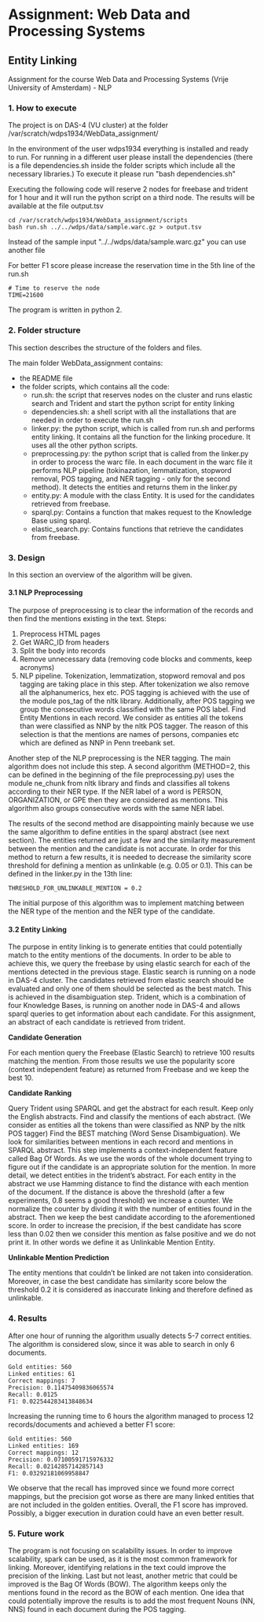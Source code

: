 # Assignment: Web Data and Processing Systems
## Entity Linking
Assignment for the course Web Data and Processing Systems (Vrije University of Amsterdam) - NLP

### 1. How to execute

The project is on DAS-4 (VU cluster) at the folder /var/scratch/wdps1934/WebData_assignment/

In the environment of the user wdps1934 everything is installed and ready to run. For running in a different user please install the dependencies (there is a file dependencies.sh inside the folder scripts which include all the necessary libraries.)
To execute it please run "bash dependencies.sh"

Executing the following code will reserve 2 nodes for freebase and trident for 1 hour and it will run the python script on a third node.
The results will be available at the file output.tsv

```
cd /var/scratch/wdps1934/WebData_assignment/scripts
bash run.sh ../../wdps/data/sample.warc.gz > output.tsv
```
Instead of the sample input "../../wdps/data/sample.warc.gz" you can use another file

For better F1 score please increase the reservation time in the 5th line of the run.sh
```
# Time to reserve the node
TIME=21600
```

The program is written in python 2.


### 2. Folder structure

This section describes the structure of the folders and files.

The main folder WebData_assignment contains:
- the README file
- the folder scripts, which contains all the code:
  - run.sh: the script that reserves nodes on the cluster and runs elastic search and Trident and start the python script for entity linking
  - dependencies.sh: a shell script with all the installations that are needed in order to execute the run.sh
  - linker.py: the python script, which is called from run.sh and performs entity linking. It contains all the function for the linking procedure. It uses all the other python scripts.
  - preprocessing.py: the python script that is called from the linker.py in order to process the warc file. In each document in the warc file it performs NLP pipeline (tokinazation, lemmatization, stopword removal, POS tagging, and NER tagging - only for the second method). It detects the entities and returns them in the linker.py
  - entity.py: A module with the class Entity. It is used for the candidates retrieved from freebase.
  - sparql.py: Contains a function that makes request to the Knowledge Base using sparql.
  - elastic_search.py: Contains functions that retrieve the candidates from freebase.


### 3. Design
In this section an overview of the algorithm will be given.

#### 3.1 NLP Preprocessing
The purpose of preprocessing is to clear the information of the records and then find the mentions existing in the text. Steps:

1. Preprocess HTML pages
2. Get WARC_ID from headers
3. Split the body into records
4. Remove unnecessary data (removing code blocks and comments, keep acronyms)
5. NLP pipeline. Tokenization, lemmatization, stopword removal and pos tagging are taking place in this step. After tokenization we also remove all the alphanumerics, hex etc. POS tagging is achieved with the use of the module pos_tag of the nltk library. Additionally, after POS tagging we group the consecutive words classified with the same POS label.
Find Entity Mentions in each record. We consider as entities all the tokens than were classified as NNP by the nltk POS tagger. The reason of this selection is that the mentions are names of persons, companies etc which are defined as NNP in Penn treebank set.

Another step of the NLP preprocessing is the NER tagging. The main algorithm does not include this step. A second algorithm (METHOD=2, this can be defined in the beginning of the file preprocessing.py) uses the module ne_chunk from nltk library and finds and classifies all tokens according to their NER type. If the NER label of a word is PERSON, ORGANIZATION, or GPE then they are considered as mentions. This algorithm also groups consecutive words with the same NER label.

The results of the second method are disappointing mainly because we use the same algorithm to define entities in the sparql abstract (see next section). The entities returned are just a few and the similarity measurement between the mention and the candidate is not accurate. In order for this method to return a few results, it is needed to decrease the similarity score threshold for defining a mention as unlinkable (e.g. 0.05 or 0.1). This can be defined in the linker.py in the 13th line:
```
THRESHOLD_FOR_UNLINKABLE_MENTION = 0.2
```
The initial purpose of this algorithm was to implement matching between the NER type of the mention and the NER type of the candidate.


#### 3.2 Entity Linking

The purpose in entity linking is to generate entities that could potentially match to the entity mentions of the documents. In order to be able to achieve this, we query the freebase by using elastic search for each of the mentions detected in the previous stage. Elastic search is running on a node in DAS-4 cluster. The candidates retrieved from elastic search should be evaluated and only one of them should be selected as the best match. This is achieved in the disambiguation step. Trident, which is a combination of four Knowledge Bases, is running on another node in DAS-4 and allows sparql queries to get information about each candidate. For this assignment, an abstract of each candidate is retrieved from trident.

<b>Candidate Generation</b>

For each mention query the Freebase (Elastic Search) to retrieve 100 results matching the mention. From those results we use the popularity score (context independent feature) as returned from Freebase and we keep the best 10.

<b>Candidate Ranking</b>

Query Trident using SPARQL and get the abstract for each result. Keep only the English abstracts.
Find and classify the mentions of each abstract. (We consider as entities all the tokens than were classified as NNP by the nltk POS tagger)
Find the BEST matching (Word Sense Disambiguation). We look for similarities between mentions in each record and mentions in SPARQL abstract. This step implements a context-independent feature called Bag Of Words. As we use the words of the whole document trying to figure out if the candidate is an appropriate solution for the mention. In more detail, we detect entities in the trident’s abstract. For each entity in the abstract we use Hamming distance to find the distance with each mention of the document. If the distance is above the threshold (after a few experiments, 0.8 seems a good threshold) we increase a counter. We normalize the counter by dividing it with the number of entities found in the abstract. Then we keep the best candidate according to the aforementioned score. In order to increase the precision, if the best candidate has score less than 0.02 then we consider this mention as false positive and we do not print it. In other words we define it as Unlinkable Mention Entity.

<b>Unlinkable Mention Prediction</b>

The entity mentions that couldn’t be linked are not taken into consideration. Moreover, in case the best candidate has similarity score below the threshold 0.2 it is considered as inaccurate linking and therefore defined as unlinkable.


### 4. Results

After one hour of running the algorithm usually detects 5-7 correct entities. The algorithm is considered slow, since it was able to search in only 6 documents.
```
Gold entities: 560
Linked entities: 61
Correct mappings: 7
Precision: 0.11475409836065574
Recall: 0.0125
F1: 0.022544283413848634
```
Increasing the running time to 6 hours the algorithm managed to process 12 records/documents and achieved a better F1 score:
```
Gold entities: 560
Linked entities: 169
Correct mappings: 12
Precision: 0.07100591715976332
Recall: 0.02142857142857143
F1: 0.03292181069958847
```
We observe that the recall has improved since we found more correct mappings, but the precision got worse as there are many linked entities that are not included in the golden entities. Overall, the F1 score has improved. Possibly, a bigger execution in duration could have an even better result.

### 5. Future work
The program is not focusing on scalability issues. In order to improve scalability, spark can be used, as it is the most common framework for linking. Moreover, identifying relations in the text could improve the precision of the linking. Last but not least, another metric that could be improved is the Bag Of Words (BOW). The algorithm keeps only the mentions found in the record as the BOW of each mention. One idea that could potentially improve the results is to add the most frequent Nouns (NN, NNS) found in each document during the POS tagging.
